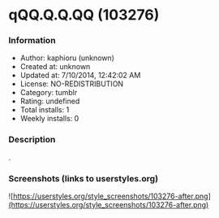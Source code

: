 # qQQ.Q.Q.QQ (103276)

### Information
- Author: kaphioru (unknown)
- Created at: unknown
- Updated at: 7/10/2014, 12:42:02 AM
- License: NO-REDISTRIBUTION
- Category: tumblr
- Rating: undefined
- Total installs: 1
- Weekly installs: 0


### Description
.


### Screenshots (links to userstyles.org)
![https://userstyles.org/style_screenshots/103276-after.png](https://userstyles.org/style_screenshots/103276-after.png)


